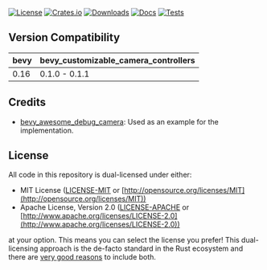 [![License](https://img.shields.io/badge/license-MIT%2FApache-blue.svg)](https://github.com/Jezorko/bevy_customizable_camera_controllers#license)
[![Crates.io](https://img.shields.io/crates/v/bevy_customizable_camera_controllers)](https://crates.io/crates/bevy_customizable_camera_controllers)
[![Downloads](https://img.shields.io/crates/d/bevy_customizable_camera_controllers.svg)](https://crates.io/crates/bevy_customizable_camera_controllers)
[![Docs](https://docs.rs/bevy_customizable_camera_controllers/badge.svg)](https://docs.rs/bevy_customizable_camera_controllers)
[![Tests](https://github.com/Jezorko/bevy_customizable_camera_controllers/actions/workflows/tests.yaml/badge.svg)](https://github.com/Jezorko/bevy_customizable_camera_controllers/actions/workflows/tests.yaml)

## Version Compatibility

| bevy | bevy_customizable_camera_controllers |
|------|--------------------------------------|
| 0.16 | 0.1.0 - 0.1.1                        |

## Credits

- [bevy_awesome_debug_camera](https://github.com/cactusdualcore/bevy_freecam): Used as an example for the implementation.

## License

All code in this repository is dual-licensed under either:

* MIT License ([LICENSE-MIT](LICENSE-MIT) or [http://opensource.org/licenses/MIT](http://opensource.org/licenses/MIT))
* Apache License, Version 2.0 ([LICENSE-APACHE](LICENSE-APACHE)
  or [http://www.apache.org/licenses/LICENSE-2.0](http://www.apache.org/licenses/LICENSE-2.0))

at your option.
This means you can select the license you prefer!
This dual-licensing approach is the de-facto standard in the Rust ecosystem and there
are [very good reasons](https://github.com/bevyengine/bevy/issues/2373) to include both.